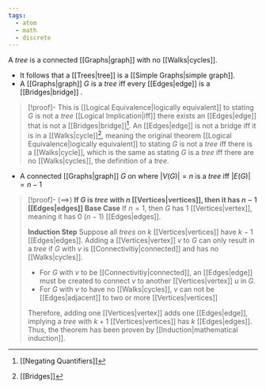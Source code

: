 ```yaml
---
tags:
  - atom
  - math
  - discrete
---
```

A *tree* is a connected [[Graphs|graph]] with no [[Walks|cycles]].
- It follows that a [[Trees|tree]] is a [[Simple Graphs|simple graph]].
- A [[Graphs|graph]] $G$ is a *tree* iff every [[Edges|edge]] is a [[Bridges|bridge]] .
> [!proof]-
> This is [[Logical Equivalence|logically equivalent]] to stating $G$ is not a *tree* [[Logical Implication|iff]] there exists an [[Edges|edge]] that is not a [[Bridges|bridge]][^1]. An [[Edges|edge]] is not a bridge iff it is in a [[Walks|cycle]][^2], meaning the original theorem [[Logical Equivalence|logically equivalent]] to stating $G$ is not a *tree* iff there is a [[Walks|cycle]], which is the same as stating $G$ is a *tree* iff there are no [[Walks|cycles]], the definition of a *tree*.
- A connected [[Graphs|graph]] $G$ on where $\left| V(G) \right|=n$ is a *tree* iff $\left| E(G) \right| = n-1$ 
> [!proof]-
> $\left( \implies \right)$ **If $G$ is *tree* with $n$ [[Vertices|vertices]], then it has $n-1$ [[Edges|edges]]**
> **Base Case**
If $n = 1$, then $G$ has $1$ [[Vertices|vertex]], meaning it has $0$ ($n-1$) [[Edges|edges]].
> 
> **Induction Step**
> Suppose all *trees* on $k$ [[Vertices|vertices]] have $k-1$ [[Edges|edges]]. Adding a [[Vertices|vertex]] $v$ to $G$ can only result in a *tree* if $G$ with $v$ is [[Connectivitiy|connected]] and has no [[Walks|cycles]].
> - For $G$ with $v$ to be [[Connectivitiy|connected]], an [[Edges|edge]] must be created to connect $v$ to another [[Vertices|vertex]] $u$ in $G$.
> - For $G$ with $v$ to have no [[Walks|cycles]], $v$ can not be [[Edges|adjacent]] to two or more [[Vertices|vertices]] 
> 
> Therefore, adding one [[Vertices|vertex]] adds one [[Edges|edge]], implying a *tree* with $k+1$ [[Vertices|vertices]] has $k$ [[Edges|edges]].
Thus, the theorem has been proven by [[Induction|mathematical induction]].

[^1]: [[Negating Quantifiers]]
[^2]: [[Bridges]]
